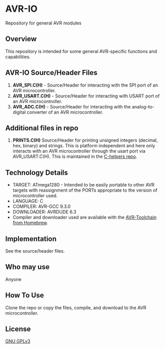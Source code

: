 # AVR-IO
Repository for general AVR modules

## Overview
This repository is intended for some general AVR-specific functions and capabilities.


## AVR-IO Source/Header Files
1. **AVR_SPI.C(H)** - Source/Header for interacting with the SPI port of an AVR microcontroller.
2. **AVR_USART.C(H)** - Source/Header for interacting with USART port of an AVR microcontroller.   
3. **AVR_ADC.C(H)** - Source/Header for interacting with the analog-to-digital converter of an AVR microcontroller.

## Additional files in repo
1. **PRINTS.C(H)** Source/Header for printing unsigned integers (decimal, hex, binary) and strings. This is platform independent and here only interacts with an AVR microcontroller through the usart port via AVR_USART.C(H). This is maintained in the [C-helpers repo](https://github.com/Jsfain/C-Helpers).   

## Technology Details
* TARGET: ATmega1280 - Intended to be easily portable to other AVR targets with reassignment of the PORTs appropriate to the version of microcontroller used.  
* LANGUAGE: C
* COMPILER: AVR-GCC 9.3.0
* DOWNLOADER: AVRDUDE 6.3
* Compiler and downloader used are available with the [AVR-Toolchain from Homebrew](https://github.com/osx-cross/homebrew-avr).


## Implementation
See the source/header files.


## Who may use
Anyone


## How To Use
Clone the repo or copy the files, compile, and download to the AVR microcontroller.


## License
[GNU GPLv3](https://github.com/Jsfain/AVR-IO/blob/master/LICENSE)
